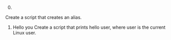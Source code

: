 0. <o>
Create a script that creates an alias.
1. Hello you
Create a script that prints hello user, where user is the current Linux user.
